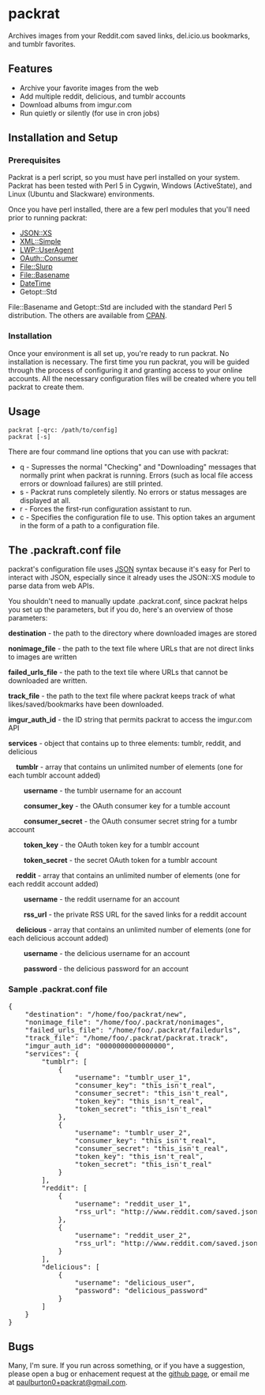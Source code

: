 packrat
=======

Archives images from your Reddit.com saved links, del.icio.us bookmarks, and tumblr favorites.

## Features

* Archive your favorite images from the web
* Add multiple reddit, delicious, and tumblr accounts
* Download albums from imgur.com
* Run quietly or silently (for use in cron jobs)

## Installation and Setup

### Prerequisites

Packrat is a perl script, so you must have perl installed on your system. Packrat has been tested with Perl 5 in Cygwin, Windows (ActiveState), and Linux (Ubuntu and Slackware) environments.

Once you have perl installed, there are a few perl modules that you'll need prior to running packrat:

* [JSON::XS](http://search.cpan.org/~mlehmann/JSON-XS-3.01/XS.pm)
* [XML::Simple](http://search.cpan.org/~grantm/XML-Simple-2.20/lib/XML/Simple.pm)
* [LWP::UserAgent](http://search.cpan.org/~gaas/libwww-perl-6.05/lib/LWP/UserAgent.pm)
* [OAuth::Consumer](http://search.cpan.org/~mathias/OAuth-Consumer-0.03/lib/OAuth/Consumer.pm)
* [File::Slurp](http://search.cpan.org/~uri/File-Slurp-9999.19/lib/File/Slurp.pm)
* [File::Basename](http://search.cpan.org/~rjbs/perl-5.18.1/lib/File/Basename.pm)
* [DateTime](http://search.cpan.org/~drolsky/DateTime-1.03/lib/DateTime.pm)
* Getopt::Std

File::Basename and Getopt::Std are included with the standard Perl 5 distribution. The others are available from [CPAN](http://search.cpan.org).

### Installation

Once your environment is all set up, you're ready to run packrat. No installation is necessary. The first time you run packrat, you will be guided through the process of configuring it and granting access to your online accounts. All the necessary configuration files will be created where you tell packrat to create them.

## Usage

`packrat [-qrc: /path/to/config]`   
`packrat [-s]`

There are four command line options that you can use with packrat:

* q - Supresses the normal "Checking" and "Downloading" messages that normally print when packrat is running. Errors (such as local file access errors or download failures) are still printed.
* s - Packrat runs completely silently. No errors or status messages are displayed at all.
* r - Forces the first-run configuration assistant to run.
* c - Specifies the configuration file to use. This option takes an argument in the form of a path to a configuration file.

## The .packraft.conf file

packrat's configuration file uses [JSON](http://www.json.org/) syntax because it's easy for Perl to interact with JSON, especially since it already uses the JSON::XS module to parse data from web APIs.  

You shouldn't need to manually update .packrat.conf, since packrat helps you set up the parameters, but if you do, here's an overview of those parameters:

**destination** - the path to the directory where downloaded images are stored  

**nonimage_file** - the path to the text file where URLs that are not direct links to images are written  

**failed\_urls\_file** - the path to the text tile where URLs that cannot be downloaded are written.  

**track_file** - the path to the text file where packrat keeps track of what likes/saved/bookmarks have been downloaded.  

**imgur\_auth\_id** - the ID string that permits packrat to access the imgur.com API  

**services** - object that contains up to three elements: tumblr, reddit, and delicious  

&nbsp;&nbsp;&nbsp;&nbsp;**tumblr** - array that contains un unlimited number of elements (one for each tumblr account added)  

&nbsp;&nbsp;&nbsp;&nbsp;&nbsp;&nbsp;&nbsp;&nbsp;**username** - the tumblr username for an account  

&nbsp;&nbsp;&nbsp;&nbsp;&nbsp;&nbsp;&nbsp;&nbsp;**consumer_key** - the OAuth consumer key for a tumble account  

&nbsp;&nbsp;&nbsp;&nbsp;&nbsp;&nbsp;&nbsp;&nbsp;**consumer_secret** - the OAuth consumer secret string for a tumbr account  

&nbsp;&nbsp;&nbsp;&nbsp;&nbsp;&nbsp;&nbsp;&nbsp;**token_key** - the OAuth token key for a tumblr account  

&nbsp;&nbsp;&nbsp;&nbsp;&nbsp;&nbsp;&nbsp;&nbsp;**token_secret** - the secret OAuth token for a tumblr account   

&nbsp;&nbsp;&nbsp;&nbsp;**reddit** - array that contains an unlimited number of elements (one for each reddit account added)  

&nbsp;&nbsp;&nbsp;&nbsp;&nbsp;&nbsp;&nbsp;&nbsp;**username** - the reddit username for an account  

&nbsp;&nbsp;&nbsp;&nbsp;&nbsp;&nbsp;&nbsp;&nbsp;**rss_url** - the private RSS URL for the saved links for a reddit account

&nbsp;&nbsp;&nbsp;&nbsp;**delicious** - array that contains an unlimited number of elements (one for each delicious account added)  

&nbsp;&nbsp;&nbsp;&nbsp;&nbsp;&nbsp;&nbsp;&nbsp;**username** - the delicious username for an account  

&nbsp;&nbsp;&nbsp;&nbsp;&nbsp;&nbsp;&nbsp;&nbsp;**password** - the delicious password for an account

### Sample .packrat.conf file

<pre>
{
    "destination": "/home/foo/packrat/new",
    "nonimage_file": "/home/foo/.packrat/nonimages",
    "failed_urls_file": "/home/foo/.packrat/failedurls",
    "track_file": "/home/foo/.packrat/packrat.track",
    "imgur_auth_id": "0000000000000000",
    "services": {
        "tumblr": [
            {
                "username": "tumblr_user_1",
                "consumer_key": "this_isn't_real",
                "consumer_secret": "this_isn't_real",
                "token_key": "this_isn't_real",
                "token_secret": "this_isn't_real"
            },
            {
                "username": "tumblr_user_2",
                "consumer_key": "this_isn't_real",
                "consumer_secret": "this_isn't_real",
                "token_key": "this_isn't_real",
                "token_secret": "this_isn't_real"
            }
        ],
        "reddit": [
            {
                "username": "reddit_user_1",
                "rss_url": "http://www.reddit.com/saved.json?feed=some_random_alpha_characters&user=reddit_user_1"
            },
            {
                "username": "reddit_user_2",
                "rss_url": "http://www.reddit.com/saved.json?feed=more_random_alpha_characters&user=reddit_user_2"
            }
        ],
        "delicious": [
            {
                "username": "delicious_user",
                "password": "delicious_password"
            }
        ]
    }
}
</pre>

## Bugs

Many, I'm sure. If you run across something, or if you have a suggestion, please open a bug or enhacement request at the [github page](https://github.com/paulburton0/packrat/issues), or email me at <paulburton0+packrat@gmail.com>.
